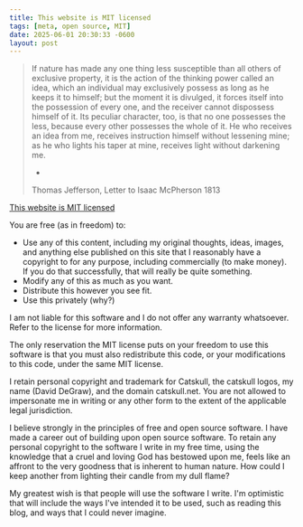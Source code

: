 ```yaml
---
title: This website is MIT licensed
tags: [meta, open source, MIT]
date: 2025-06-01 20:30:33 -0600
layout: post
---
```


> If nature has made any one thing less susceptible than all others of exclusive property, it is the action of the thinking power called an idea, which an individual may exclusively possess as long as he keeps it to himself; but the moment it is divulged, it forces itself into the possession of every one, and the receiver cannot dispossess himself of it. Its peculiar character, too, is that no one possesses the less, because every other possesses the whole of it. He who receives an idea from me, receives instruction himself without lessening mine; as he who lights his taper at mine, receives light without darkening me.
>
> -
> Thomas Jefferson, Letter to Isaac McPherson 1813

[This website is MIT licensed](https://github.com/catskull/catskull.github.io/blob/master/LICENSE.txt)

You are free (as in freedom) to:
- Use any of this content, including my original thoughts, ideas, images, and anything else published on this site that I reasonably have a copyright to for any purpose, including commercially (to make money). If you do that successfully, that will really be quite something.
- Modify any of this as much as you want.
- Distribute this however you see fit.
- Use this privately (why?)

I am not liable for this software and I do not offer any warranty whatsoever. Refer to the license for more information.

The only reservation the MIT license puts on your freedom to use this software is that you must also redistribute this code, or your modifications to this code, under the same MIT license.

I retain personal copyright and trademark for Catskull, the catskull logos, my name (David DeGraw), and the domain catskull.net. You are not allowed to impersonate me in writing or any other form to the extent of the applicable legal jurisdiction.

I believe strongly in the principles of free and open source software. I have made a career out of building upon open source software. To retain any personal copyright to the software I write in my free time, using the knowledge that a cruel and loving God has bestowed upon me, feels like an affront to the very goodness that is inherent to human nature. How could I keep another from lighting their candle from my dull flame?

My greatest wish is that people will use the software I write. I'm optimistic that will include the ways I've intended it to be used, such as reading this blog, and ways that I could never imagine.


